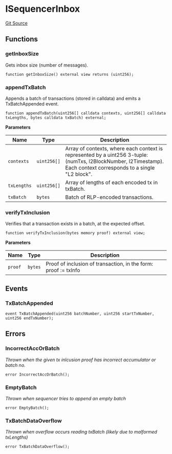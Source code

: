 # ISequencerInbox
[Git Source](https://github.com/SpecularL2/specular/blob/559c78f8b09496c7f5c8f6e0b0262bee5e41d9a4/src/ISequencerInbox.sol)


## Functions
### getInboxSize

Gets inbox size (number of messages).


```solidity
function getInboxSize() external view returns (uint256);
```

### appendTxBatch

Appends a batch of transactions (stored in calldata) and emits a TxBatchAppended event.


```solidity
function appendTxBatch(uint256[] calldata contexts, uint256[] calldata txLengths, bytes calldata txBatch) external;
```
**Parameters**

|Name|Type|Description|
|----|----|-----------|
|`contexts`|`uint256[]`|Array of contexts, where each context is represented by a uint256 3-tuple: (numTxs, l2BlockNumber, l2Timestamp). Each context corresponds to a single "L2 block".|
|`txLengths`|`uint256[]`|Array of lengths of each encoded tx in txBatch.|
|`txBatch`|`bytes`|Batch of RLP-encoded transactions.|


### verifyTxInclusion

Verifies that a transaction exists in a batch, at the expected offset.


```solidity
function verifyTxInclusion(bytes memory proof) external view;
```
**Parameters**

|Name|Type|Description|
|----|----|-----------|
|`proof`|`bytes`|Proof of inclusion of transaction, in the form: proof := txInfo || batchInfo || {foreach tx in batch: (prefixHash || txDataHash), ...} where, txInfo := (sender || l2BlockNumber || l2Timestamp || txDataLength || txData) batchInfo := (batchNum || numTxsBefore || numTxsAfterInBatch || accBefore) TODO: modify based on OSP format.|


## Events
### TxBatchAppended

```solidity
event TxBatchAppended(uint256 batchNumber, uint256 startTxNumber, uint256 endTxNumber);
```

## Errors
### IncorrectAccOrBatch
*Thrown when the given tx inlcusion proof has incorrect accumulator or batch no.*


```solidity
error IncorrectAccOrBatch();
```

### EmptyBatch
*Thrown when sequencer tries to append an empty batch*


```solidity
error EmptyBatch();
```

### TxBatchDataOverflow
*Thrown when overflow occurs reading txBatch (likely due to malformed txLengths)*


```solidity
error TxBatchDataOverflow();
```

